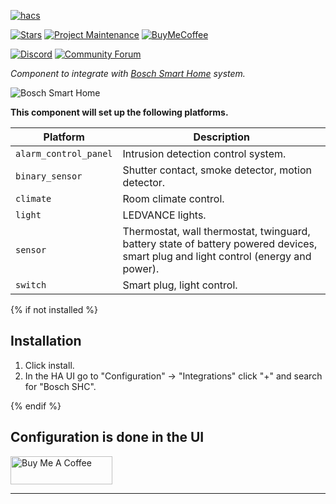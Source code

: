 [![hacs][hacsbadge]][hacs]

[![Stars][stars-shield]][bosch_shc]
[![Project Maintenance][maintenance-shield]][user_profile]
[![BuyMeCoffee][buymecoffeebadge]][buymecoffee]

[![Discord][discord-shield]][discord]
[![Community Forum][forum-shield]][forum]

_Component to integrate with [Bosch Smart Home][bosch_smart_home] system._

![Bosch Smart Home][bosch_smart_home_icon]

**This component will set up the following platforms.**

Platform        | Description
----------------|------------------------------------
`alarm_control_panel` | Intrusion detection control system.
`binary_sensor` | Shutter contact, smoke detector, motion detector.
`climate` | Room climate control.
`light` | LEDVANCE lights.
`sensor`        | Thermostat, wall thermostat, twinguard, battery state of battery powered devices, smart plug and light control (energy and power).
`switch`        | Smart plug, light control.

{% if not installed %}
## Installation

1. Click install.
1. In the HA UI go to "Configuration" -> "Integrations" click "+" and search for "Bosch SHC".

{% endif %}


## Configuration is done in the UI

<!---->
<a href="https://www.buymeacoffee.com/tschamm" target="_blank"><img src="https://cdn.buymeacoffee.com/buttons/v2/default-yellow.png" alt="Buy Me A Coffee" style="height: 45px !important;width: 163px !important;" ></a>
***

[bosch_smart_home]: https://github.com/BoschSmartHome/bosch-shc-api-docs
[bosch_smart_home_icon]: https://avatars.githubusercontent.com/u/56956610?s=100&v=4
[bosch_shc]: https://github.com/tschamm/boschshc-hass
[stars-shield]: https://img.shields.io/github/stars/tschamm/boschshc-hass?style=for-the-badge
[buymecoffee]: https://www.buymeacoffee.com/tschamm
[buymecoffeebadge]: https://img.shields.io/badge/buy%20me%20a%20coffee-donate-yellow.svg?style=for-the-badge
[hacs]: https://github.com/custom-components/hacs
[hacsbadge]: https://img.shields.io/badge/HACS-Default-orange.svg?style=for-the-badge
[discord]: https://discord.gg/Qa5fW2R
[discord-shield]: https://img.shields.io/discord/330944238910963714.svg?style=for-the-badge
[forum-shield]: https://img.shields.io/badge/community-forum-brightgreen.svg?style=for-the-badge
[forum]: https://community.home-assistant.io/
[license]: https://github.com/tschamm/boschshc-hass/blob/main/LICENSE
[maintenance-shield]: https://img.shields.io/badge/maintainer-Thomas%20Schamm%20%40%C2%A0tschamm-blue?style=for-the-badge
[user_profile]: https://github.com/tschamm
